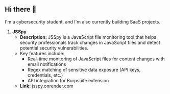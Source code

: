 ## Hi there 👋

I'm a cybersecurity student, and I'm also currently building SaaS projects.
1. **JSSpy**
   - **Description:** JSSpy is a JavaScript file monitoring tool that helps security professionals track changes in JavaScript files and detect potential security vulnerabilities.
   - Key features include:
      - Real-time monitoring of JavaScript files for content changes with email notifications
      - Regex matching of sensitive data exposure (API keys, credentials, etc.)
      - API integration for Burpsuite extension
   - **Link:** jsspy.onrender.com

